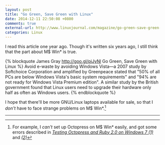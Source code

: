 ```yaml
---
layout: post
title: "Go Green, Save Green with Linux"
date: 2014-12-11 22:50:08 +0800
comments: true
external-url: http://www.linuxjournal.com/magazine/go-green-save-green-linux
categories: Linux
---
```


I read this article one year ago.  Though it's written six years ago,
I still think that the part about M\$ Win\* is true.

{% blockquote James Gray http://goo.gl/pjJyNl Go Green, Save Green with Linux %}
Avoid e-waste by avoiding Windows Vista—a 2007 study by Softchoice Corporation and amplified by Greenpeace stated that "50% of all PCs are below Windows Vista's basic system requirements" and "94% are not ready for Windows Vista Premium edition".  A similar study by the British government found that Linux users need to upgrade their hardware only half as often as Windows users. 
{% endblockquote %}

I hope that there'll be more GNU/Linux laptops available for sale, so
that I *don't* have to face strange problems on M\$ Win\*.[^problem]

---
[^problem]:
    For example, I *can't* set up Octopress on M\$ Win\* easily, and
    got some errors described in
    [*Testing Octopress and Ruby 2.0 on Windows 7 (1)*][pp1] and
    [*(2)*][pp2]

[pp1]: /blog/2014/09/02/testing-octopress-and-ruby-2-dot-0-on-windows-7-1/
[pp2]: /blog/2014/09/02/testing-octopress-and-ruby-2-dot-0-on-windows-7-2/

